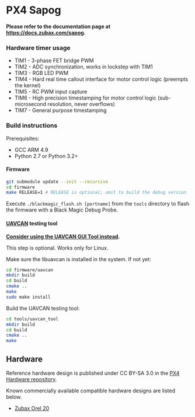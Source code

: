 PX4 Sapog
=========

**Please refer to the documentation page at <https://docs.zubax.com/sapog>.**

### Hardware timer usage

* TIM1 - 3-phase FET bridge PWM
* TIM2 - ADC synchronization, works in lockstep with TIM1
* TIM3 - RGB LED PWM
* TIM4 - Hard real time callout interface for motor control logic (preempts the kernel)
* TIM5 - RC PWM input capture
* TIM6 - High precision timestamping for motor control logic (sub-microsecond resolution, never overflows)
* TIM7 - General purpose timestamping

### Build instructions

Prerequisites:

* GCC ARM 4.9
* Python 2.7 or Python 3.2+

#### Firmware

```bash
git submodule update --init --recursive
cd firmware
make RELEASE=1 # RELEASE is optional; omit to build the debug version
```

Execute `./blackmagic_flash.sh [portname]` from the `tools` directory to flash the firmware with a Black Magic Debug Probe.

#### [UAVCAN](http://uavcan.org/) testing tool

**[Consider using the UAVCAN GUI Tool instead](http://uavcan.org/GUI_Tool).**

This step is optional. Works only for Linux.

Make sure the libuavcan is installed in the system. If not yet:

```bash
cd firmware/uavcan
mkdir build
cd build
cmake ..
make
sudo make install
```

Build the UAVCAN testing tool:
```bash
cd tools/uavcan_tool
mkdir build
cd build
cmake ..
make
```

## Hardware

Reference hardware design is published under CC BY-SA 3.0 in the [PX4 Hardware repository](https://github.com/PX4/Hardware).

Known commercially available compatible hardware designs are listed below.

- [Zubax Orel 20](https://docs.zubax.com/zubax_orel_20)
